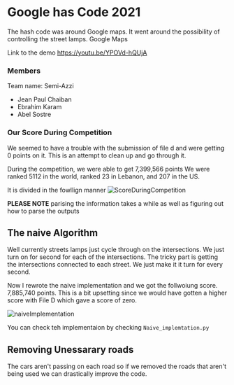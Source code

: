 # Google has Code 2021
The hash code was around Google maps. It went around the possibility of controlling the street lamps.
Google Maps

Link to the demo
https://youtu.be/YPOVd-hQUjA
### Members
Team name: Semi-Azzi

* Jean Paul Chaiban
* Ebrahim Karam
* Abel Sostre 

### Our Score During Competition
We seemed to have a trouble with the submission of file d and were getting 0 points on it. This is an attempt to clean up and go through it. 

During the competition, we were able to get 
7,399,566 points
We were ranked 5112 in the world, ranked 23 in Lebanon, and 207 in the US.

It is divided in the fowllign manner
![ScoreDuringCompetition](https://user-images.githubusercontent.com/10140799/109393997-aa544400-78f2-11eb-807e-50cb962b8cc3.png)

**PLEASE NOTE**
parising the information takes a while as well as figuring out how to parse the outputs

## The naive Algorithm
Well currently streets lamps just cycle through on the intersections. We just turn on for second for each of the intersections. The tricky part is getting the intersections connected to each street. We just make it it turn for every second.

Now I rewrote the naive implementation and we got the follwoiung score. 7,885,740 points. This is a bit upsetting since we would have gotten a higher score with File D which gave a score of zero.

![naiveImplementation](https://user-images.githubusercontent.com/10140799/109394042-ec7d8580-78f2-11eb-9092-d8dc5b7254e6.png)

You can check teh implementaion by checking `Naive_implemtation.py`

## Removing Unessarary roads
The cars aren't passing on each road so if we removed the roads that aren't being used we can drastically improve the code. 




